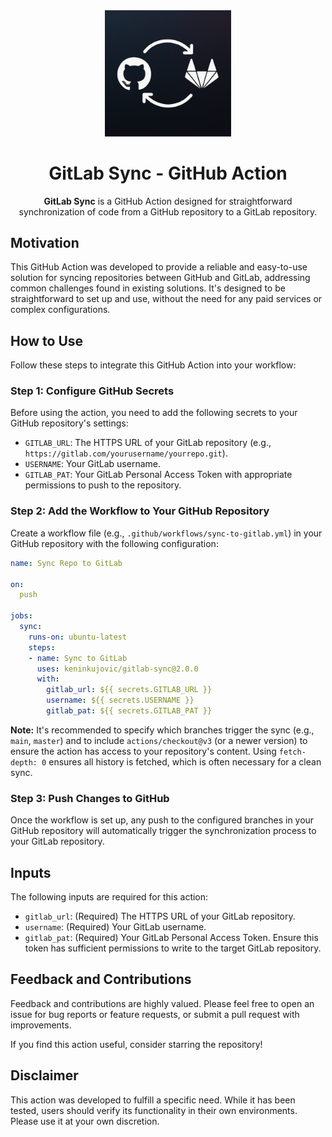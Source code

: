 <div align="center">
  <img src="assets/gitlab-sync.png" width="40%" alt="GitLab Sync">
</div>

<div align="center">
  <h1>GitLab Sync - GitHub Action</h1>

  <p><strong>GitLab Sync</strong> is a GitHub Action designed for straightforward synchronization of code from a GitHub repository to a GitLab repository.</p>
</div>

## Motivation

This GitHub Action was developed to provide a reliable and easy-to-use solution for syncing repositories between GitHub and GitLab, addressing common challenges found in existing solutions. It's designed to be straightforward to set up and use, without the need for any paid services or complex configurations.

## How to Use

Follow these steps to integrate this GitHub Action into your workflow:

### Step 1: Configure GitHub Secrets

Before using the action, you need to add the following secrets to your GitHub repository's settings:

- `GITLAB_URL`: The HTTPS URL of your GitLab repository (e.g., `https://gitlab.com/yourusername/yourrepo.git`).
- `USERNAME`: Your GitLab username.
- `GITLAB_PAT`: Your GitLab Personal Access Token with appropriate permissions to push to the repository.

### Step 2: Add the Workflow to Your GitHub Repository

Create a workflow file (e.g., `.github/workflows/sync-to-gitlab.yml`) in your GitHub repository with the following configuration:

```yaml
name: Sync Repo to GitLab

on:
  push

jobs:
  sync:
    runs-on: ubuntu-latest
    steps:
    - name: Sync to GitLab
      uses: keninkujovic/gitlab-sync@2.0.0
      with:
        gitlab_url: ${{ secrets.GITLAB_URL }}
        username: ${{ secrets.USERNAME }}
        gitlab_pat: ${{ secrets.GITLAB_PAT }}
```

**Note:** It's recommended to specify which branches trigger the sync (e.g., `main`, `master`) and to include `actions/checkout@v3` (or a newer version) to ensure the action has access to your repository's content. Using `fetch-depth: 0` ensures all history is fetched, which is often necessary for a clean sync.

### Step 3: Push Changes to GitHub

Once the workflow is set up, any push to the configured branches in your GitHub repository will automatically trigger the synchronization process to your GitLab repository.

## Inputs

The following inputs are required for this action:

- `gitlab_url`: (Required) The HTTPS URL of your GitLab repository.
- `username`: (Required) Your GitLab username.
- `gitlab_pat`: (Required) Your GitLab Personal Access Token. Ensure this token has sufficient permissions to write to the target GitLab repository.

## Feedback and Contributions

Feedback and contributions are highly valued. Please feel free to open an issue for bug reports or feature requests, or submit a pull request with improvements.

If you find this action useful, consider starring the repository!

## Disclaimer

This action was developed to fulfill a specific need. While it has been tested, users should verify its functionality in their own environments. Please use it at your own discretion.
